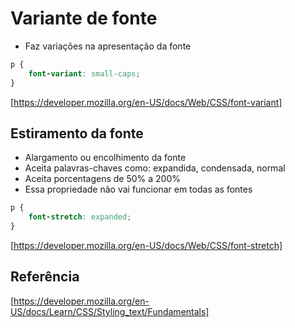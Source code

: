 # Variante de fonte

* Faz variações na apresentação da fonte

```css
p {
	font-variant: small-caps;
}
```

[https://developer.mozilla.org/en-US/docs/Web/CSS/font-variant]

## Estiramento da fonte

* Alargamento ou encolhimento da fonte
* Aceita palavras-chaves como: expandida, condensada, normal
* Aceita porcentagens de 50% a 200%
* Essa propriedade não vai funcionar em todas as fontes

```css
p {
	font-stretch: expanded;
}
```

[https://developer.mozilla.org/en-US/docs/Web/CSS/font-stretch]

## Referência

[https://developer.mozilla.org/en-US/docs/Learn/CSS/Styling_text/Fundamentals]